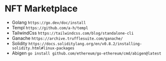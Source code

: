# NFT Marketplace

* Golang `https://go.dev/doc/install`
* Templ `https://github.com/a-h/templ`
* TailwindCss `https://tailwindcss.com/blog/standalone-cli`
* Ganache `https://archive.trufflesuite.com/ganache/`
* Solidity `https://docs.soliditylang.org/en/v0.8.2/installing-solidity.html#linux-packages`
* Abigen `go install github.com/ethereum/go-ethereum/cmd/abigen@latest`
